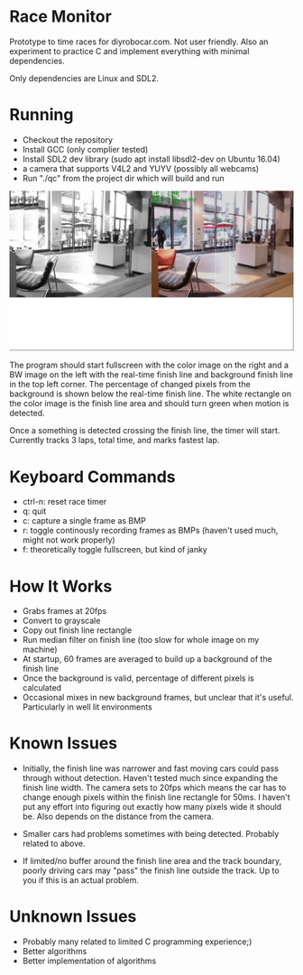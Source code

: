 # Race Monitor

Prototype to time races for diyrobocar.com.  Not user friendly.  Also an
experiment to practice C and implement everything with minimal dependencies.

Only dependencies are Linux and SDL2.

# Running

- Checkout the repository
- Install GCC (only complier tested)
- Install SDL2 dev library (sudo apt install libsdl2-dev on Ubuntu 16.04)
- a camera that supports V4L2 and YUYV (possibly all webcams)
- Run "./qc" from the project dir which will build and run

![Screenshot](screenshot.jpg)

The program should start fullscreen with the color image on the right and a BW
image on the left with the real-time finish line and background finish line in
the top left corner.  The percentage of changed pixels from the background is
shown below the real-time finish line.  The white rectangle on the color image
is the finish line area and should turn green when motion is detected.

Once a something is detected crossing the finish line, the timer will start.
Currently tracks 3 laps, total time, and marks fastest lap.

# Keyboard Commands
- ctrl-n: reset race timer
- q: quit
- c: capture a single frame as BMP
- r: toggle continously recording frames as BMPs (haven't used much, might not work properly)
- f: theoretically toggle fullscreen, but kind of janky

# How It Works

- Grabs frames at 20fps
- Convert to grayscale
- Copy out finish line rectangle
- Run median filter on finish line (too slow for whole image on my machine)
- At startup, 60 frames are averaged to build up a background of the finish line
- Once the background is valid, percentage of different pixels is calculated
- Occasional mixes in new background frames, but unclear that it's useful.
  Particularly in well lit environments

# Known Issues
- Initially, the finish line was narrower and fast moving cars could pass
  through without detection.  Haven't tested much since expanding the finish
  line width.  The camera sets to 20fps which means the car has to change
  enough pixels within the finish line rectangle for 50ms.  I haven't put any
  effort into figuring out exactly how many pixels wide it should be.  Also
  depends on the distance from the camera.

- Smaller cars had problems sometimes with being detected.  Probably related to
  above.

- If limited/no buffer around the finish line area and the track boundary,
  poorly driving cars may "pass" the finish line outside the track.  Up to you
  if this is an actual problem.

# Unknown Issues
- Probably many related to limited C programming experience;)
- Better algorithms
- Better implementation of algorithms
